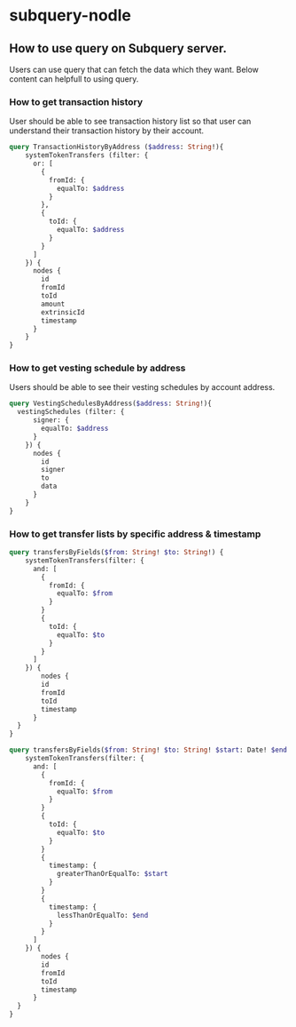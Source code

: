 # subquery-nodle

## How to use query on Subquery server. 

Users can use query that can fetch the data which they want. Below content can helpfull to using query.
### How to get transaction history
 User should be able to see transaction history list so that user can understand their transaction history by their account.
```graphql
query TransactionHistoryByAddress ($address: String!){
	systemTokenTransfers (filter: {
      or: [
        {
          fromId: {
            equalTo: $address
          }
        },        	
        {
          toId: {
            equalTo: $address
          }
        }
      ]
    }) {
      nodes {
        id
        fromId
        toId
        amount
        extrinsicId
        timestamp
      }
    }
}
```
### How to get vesting schedule by address

Users should be able to see their vesting schedules by account address.

```graphql VestingSchedulesByAddress
query VestingSchedulesByAddress($address: String!){
  vestingSchedules (filter: {
      signer: {
        equalTo: $address
      }
    }) {
      nodes {
        id
        signer
        to
        data
      }
    }
}
```

### How to get transfer lists by specific address & timestamp

```graphql
query transfersByFields($from: String! $to: String!) {
    systemTokenTransfers(filter: {
      and: [
        {
          fromId: {
            equalTo: $from
          }
        }
        {
          toId: {
            equalTo: $to
          }
        }
      ]
    }) {
    	nodes {
        id
        fromId
        toId
        timestamp
      }
  }
}
```

```graphql
query transfersByFields($from: String! $to: String! $start: Date! $end: Date!) {
    systemTokenTransfers(filter: {
      and: [
        {
          fromId: {
            equalTo: $from
          }
        }
        {
          toId: {
            equalTo: $to
          }
        }
        {
          timestamp: {
            greaterThanOrEqualTo: $start
          }
        }
        {
          timestamp: {
            lessThanOrEqualTo: $end
          }
        }
      ]
    }) {
    	nodes {
        id
        fromId
        toId
        timestamp
      }
  }
}
```